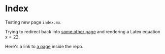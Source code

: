 # Index
Testing new page `index.mx`.

Trying to redirect back into [some other page](https://www.youtube.com) and rendering a Latex equation $x = 22$.

Here's a link to [a page](README.html) inside the repo.
